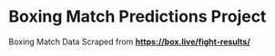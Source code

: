 # Boxing Match Predictions Project

Boxing Match Data Scraped from **https://box.live/fight-results/**
